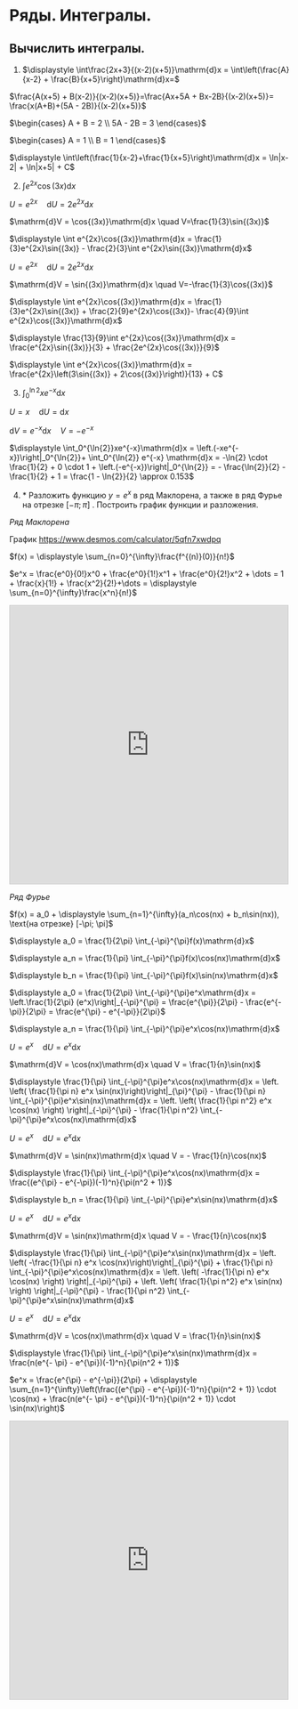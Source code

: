 # Ряды. Интегралы.
## Вычислить интегралы.
1. $\displaystyle \int\frac{2x+3}{(x-2)(x+5)}\mathrm{d}x = \int\left(\frac{A}{x-2} + \frac{B}{x+5}\right)\mathrm{d}x=$

$\frac{A(x+5) + B(x-2)}{(x-2)(x+5)}=\frac{Ax+5A + Bx-2B}{(x-2)(x+5)}= \frac{x(A+B)+(5A - 2B)}{(x-2)(x+5)}$

$\begin{cases}
    A + B = 2 \\
    5A - 2B = 3
\end{cases}$

$\begin{cases}
    A = 1 \\
    B = 1
\end{cases}$

$\displaystyle \int\left(\frac{1}{x-2}+\frac{1}{x+5}\right)\mathrm{d}x = \ln|x-2| + \ln|x+5| + C$

2. $\displaystyle \int e^{2x}\cos{(3x)}\mathrm{d}x$

$U = e^{2x} \quad \mathrm{d}U = 2e^{2x}\mathrm{d}x$

$\mathrm{d}V = \cos{(3x)}\mathrm{d}x \quad V=\frac{1}{3}\sin{(3x)}$

$\displaystyle \int e^{2x}\cos{(3x)}\mathrm{d}x = \frac{1}{3}e^{2x}\sin{(3x)} - \frac{2}{3}\int e^{2x}\sin{(3x)}\mathrm{d}x$

$U = e^{2x} \quad \mathrm{d}U = 2e^{2x}\mathrm{d}x$

$\mathrm{d}V = \sin{(3x)}\mathrm{d}x \quad V=-\frac{1}{3}\cos{(3x)}$

$\displaystyle \int e^{2x}\cos{(3x)}\mathrm{d}x = \frac{1}{3}e^{2x}\sin{(3x)} + \frac{2}{9}e^{2x}\cos{(3x)}- \frac{4}{9}\int e^{2x}\cos{(3x)}\mathrm{d}x$

$\displaystyle \frac{13}{9}\int e^{2x}\cos{(3x)}\mathrm{d}x = \frac{e^{2x}\sin{(3x)}}{3} + \frac{2e^{2x}\cos{(3x)}}{9}$

$\displaystyle \int e^{2x}\cos{(3x)}\mathrm{d}x = \frac{e^{2x}\left(3\sin{(3x)} + 2\cos{(3x)}\right)}{13} + C$

3. $\displaystyle \int_0^{\ln{2}}xe^{-x}\mathrm{d}x$

$U = x \quad \mathrm{d}U = \mathrm{d}x$

$\mathrm{d}V = e^{-x}\mathrm{d}x \quad V=-e^{-x}$

$\displaystyle \int_0^{\ln{2}}xe^{-x}\mathrm{d}x = \left.(-xe^{-x})\right|_0^{\ln{2}}+ \int_0^{\ln{2}} e^{-x} \mathrm{d}x = -\ln{2} \cdot \frac{1}{2} + 0 \cdot 1 + \left.(-e^{-x})\right|_0^{\ln{2}} = - \frac{\ln{2}}{2} - \frac{1}{2} + 1 = \frac{1 - \ln{2}}{2} \approx 0.153$ 

4. \* Разложить функцию $y = e^x$ в ряд Маклорена, а также в ряд Фурье на отрезке $[-π; π]$ . Построить график функции и разложения.

*Ряд Маклорена*

График https://www.desmos.com/calculator/5qfn7xwdpq 

$f(x) = \displaystyle \sum_{n=0}^{\infty}\frac{f^{(n)}(0)}{n!}$

$e^x = \frac{e^0}{0!}x^0 + \frac{e^0}{1!}x^1 + \frac{e^0}{2!}x^2 + \dots = 1 + \frac{x}{1!} + \frac{x^2}{2!}+\dots = \displaystyle \sum_{n=0}^{\infty}\frac{x^n}{n!}$


<iframe src="https://www.desmos.com/calculator/x9wipqe6sx?embed" width="500px" height="500px" style="border: 1px solid #ccc" frameborder=0></iframe>

*Ряд Фурье*

$f(x) = a_0 + \displaystyle \sum_{n=1}^{\infty}(a_n\cos(nx) + b_n\sin(nx)), \text{на отрезке} [-\pi; \pi]$

$\displaystyle a_0 = \frac{1}{2\pi} \int_{-\pi}^{\pi}f(x)\mathrm{d}x$

$\displaystyle a_n = \frac{1}{\pi} \int_{-\pi}^{\pi}f(x)\cos(nx)\mathrm{d}x$

$\displaystyle b_n = \frac{1}{\pi} \int_{-\pi}^{\pi}f(x)\sin(nx)\mathrm{d}x$

$\displaystyle a_0 = \frac{1}{2\pi} \int_{-\pi}^{\pi}e^x\mathrm{d}x = \left.\frac{1}{2\pi} (e^x)\right|_{-\pi}^{\pi} = \frac{e^{\pi}}{2\pi} - \frac{e^{-\pi}}{2\pi} = \frac{e^{\pi} - e^{-\pi}}{2\pi}$

$\displaystyle a_n = \frac{1}{\pi} \int_{-\pi}^{\pi}e^x\cos(nx)\mathrm{d}x$

$U = e^x \quad \mathrm{d}U = e^x\mathrm{d}x$

$\mathrm{d}V = \cos(nx)\mathrm{d}x \quad V = \frac{1}{n}\sin(nx)$

$\displaystyle \frac{1}{\pi} \int_{-\pi}^{\pi}e^x\cos(nx)\mathrm{d}x = \left. \left( \frac{1}{\pi n} e^x \sin(nx)\right)\right|_{\pi}^{\pi} - \frac{1}{\pi n} \int_{-\pi}^{\pi}e^x\sin(nx)\mathrm{d}x = \left. \left( \frac{1}{\pi n^2} e^x \cos(nx) \right) \right|_{-\pi}^{\pi} - \frac{1}{\pi n^2} \int_{-\pi}^{\pi}e^x\cos(nx)\mathrm{d}x$

$U = e^x \quad \mathrm{d}U = e^x\mathrm{d}x$

$\mathrm{d}V = \sin(nx)\mathrm{d}x \quad V = - \frac{1}{n}\cos(nx)$

$\displaystyle \frac{1}{\pi} \int_{-\pi}^{\pi}e^x\cos(nx)\mathrm{d}x = \frac{(e^{\pi} - e^{-\pi})(-1)^n}{\pi(n^2 + 1)}$

$\displaystyle b_n = \frac{1}{\pi} \int_{-\pi}^{\pi}e^x\sin(nx)\mathrm{d}x$

$U = e^x \quad \mathrm{d}U = e^x\mathrm{d}x$

$\mathrm{d}V = \sin(nx)\mathrm{d}x \quad V = - \frac{1}{n}\cos(nx)$

$\displaystyle \frac{1}{\pi} \int_{-\pi}^{\pi}e^x\sin(nx)\mathrm{d}x = \left. \left( -\frac{1}{\pi n} e^x \cos(nx)\right)\right|_{\pi}^{\pi} + \frac{1}{\pi n} \int_{-\pi}^{\pi}e^x\cos(nx)\mathrm{d}x = \left. \left( -\frac{1}{\pi n} e^x \cos(nx) \right) \right|_{-\pi}^{\pi} + \left. \left( \frac{1}{\pi n^2} e^x \sin(nx) \right) \right|_{-\pi}^{\pi} - \frac{1}{\pi n^2} \int_{-\pi}^{\pi}e^x\sin(nx)\mathrm{d}x$

$U = e^x \quad \mathrm{d}U = e^x\mathrm{d}x$

$\mathrm{d}V = \cos(nx)\mathrm{d}x \quad V = \frac{1}{n}\sin(nx)$

$\displaystyle \frac{1}{\pi} \int_{-\pi}^{\pi}e^x\sin(nx)\mathrm{d}x = \frac{n(e^{- \pi} - e^{\pi})(-1)^n}{\pi(n^2 + 1)}$

$e^x = \frac{e^{\pi} - e^{-\pi}}{2\pi} + \displaystyle \sum_{n=1}^{\infty}\left(\frac{(e^{\pi} - e^{-\pi})(-1)^n}{\pi(n^2 + 1)} \cdot \cos(nx) + \frac{n(e^{- \pi} - e^{\pi})(-1)^n}{\pi(n^2 + 1)} \cdot \sin(nx)\right)$

<iframe src="https://www.desmos.com/calculator/ipnnluduwo?embed" width="500px" height="500px" style="border: 1px solid #ccc" frameborder=0></iframe>
